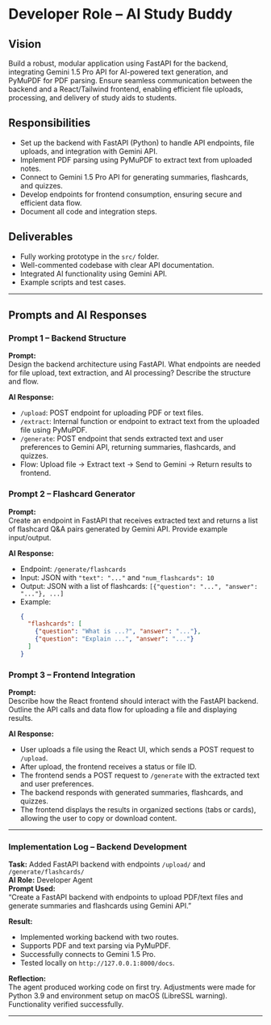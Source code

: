 # Developer Role – AI Study Buddy

## Vision
Build a robust, modular application using FastAPI for the backend, integrating Gemini 1.5 Pro API for AI-powered text generation, and PyMuPDF for PDF parsing. Ensure seamless communication between the backend and a React/Tailwind frontend, enabling efficient file uploads, processing, and delivery of study aids to students.

## Responsibilities
- Set up the backend with FastAPI (Python) to handle API endpoints, file uploads, and integration with Gemini API.
- Implement PDF parsing using PyMuPDF to extract text from uploaded notes.
- Connect to Gemini 1.5 Pro API for generating summaries, flashcards, and quizzes.
- Develop endpoints for frontend consumption, ensuring secure and efficient data flow.
- Document all code and integration steps.

## Deliverables
- Fully working prototype in the `src/` folder.
- Well-commented codebase with clear API documentation.
- Integrated AI functionality using Gemini API.
- Example scripts and test cases.

---

## Prompts and AI Responses

### Prompt 1 – Backend Structure
**Prompt:**  
Design the backend architecture using FastAPI. What endpoints are needed for file upload, text extraction, and AI processing? Describe the structure and flow.

**AI Response:**  
- `/upload`: POST endpoint for uploading PDF or text files.  
- `/extract`: Internal function or endpoint to extract text from the uploaded file using PyMuPDF.  
- `/generate`: POST endpoint that sends extracted text and user preferences to Gemini API, returning summaries, flashcards, and quizzes.  
- Flow: Upload file → Extract text → Send to Gemini → Return results to frontend.

### Prompt 2 – Flashcard Generator
**Prompt:**  
Create an endpoint in FastAPI that receives extracted text and returns a list of flashcard Q&A pairs generated by Gemini API. Provide example input/output.

**AI Response:**  
- Endpoint: `/generate/flashcards`  
- Input: JSON with `"text": "..."` and `"num_flashcards": 10`  
- Output: JSON with a list of flashcards: `[{"question": "...", "answer": "..."}, ...]`  
- Example:  
  ```json
  {
    "flashcards": [
      {"question": "What is ...?", "answer": "..."},
      {"question": "Explain ...", "answer": "..."}
    ]
  }
  ```

### Prompt 3 – Frontend Integration
**Prompt:**  
Describe how the React frontend should interact with the FastAPI backend. Outline the API calls and data flow for uploading a file and displaying results.

**AI Response:**  
- User uploads a file using the React UI, which sends a POST request to `/upload`.
- After upload, the frontend receives a status or file ID.
- The frontend sends a POST request to `/generate` with the extracted text and user preferences.
- The backend responds with generated summaries, flashcards, and quizzes.
- The frontend displays the results in organized sections (tabs or cards), allowing the user to copy or download content.

---

### Implementation Log – Backend Development

**Task:** Added FastAPI backend with endpoints `/upload/` and `/generate/flashcards/`  
**AI Role:** Developer Agent  
**Prompt Used:**  
“Create a FastAPI backend with endpoints to upload PDF/text files and generate summaries and flashcards using Gemini API.”  

**Result:**  
- Implemented working backend with two routes.  
- Supports PDF and text parsing via PyMuPDF.  
- Successfully connects to Gemini 1.5 Pro.  
- Tested locally on `http://127.0.0.1:8000/docs`.  

**Reflection:**  
The agent produced working code on first try. Adjustments were made for Python 3.9 and environment setup on macOS (LibreSSL warning). Functionality verified successfully.

---